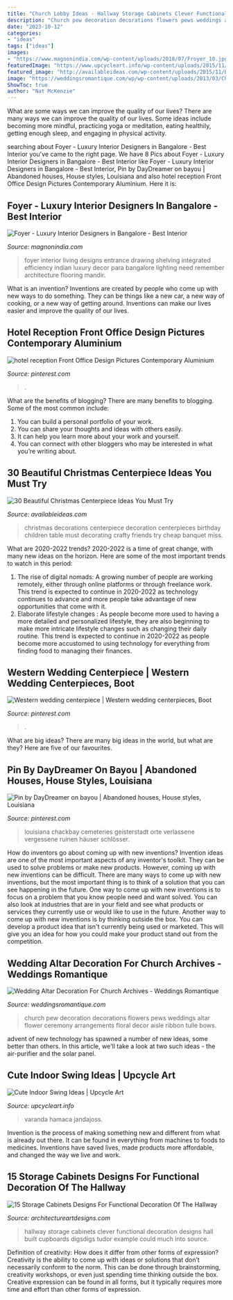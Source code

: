 ```yaml
---
title: "Church Lobby Ideas - Hallway Storage Cabinets Clever Functional Decoration Designs Hall Built Cupboards Digsdigs Tudor Example Could Much Into Source"
description: "Church pew decoration decorations flowers pews weddings altar flower ceremony arrangements floral decor aisle ribbon tulle bows"
date: "2023-10-12"
categories:
- "ideas"
tags: ["ideas"]
images:
- "https://www.magnonindia.com/wp-content/uploads/2018/07/Froyer_10.jpg"
featuredImage: "https://www.upcycleart.info/wp-content/uploads/2015/11/Indoor-Home-Swing-Ideas.jpg"
featured_image: "http://availableideas.com/wp-content/uploads/2015/11/Beautiful-Christmas-Centerpieces-23.jpg"
image: "https://weddingsromantique.com/wp/wp-content/uploads/2013/03/Church-Pew-Wedding-Decoration-Ideas_-White-flowers.jpg"
ShowToc: true
author: "Nat McKenzie"
---
```



What are some ways we can improve the quality of our lives?
There are many ways we can improve the quality of our lives. Some ideas include becoming more mindful, practicing yoga or meditation, eating healthily, getting enough sleep, and engaging in physical activity.

	

		
searching about Foyer - Luxury Interior Designers in Bangalore - Best Interior you've came to the right page. We have 8 Pics about Foyer - Luxury Interior Designers in Bangalore - Best Interior like Foyer - Luxury Interior Designers in Bangalore - Best Interior, Pin by DayDreamer on bayou | Abandoned houses, House styles, Louisiana and also hotel reception Front Office Design Pictures Contemporary Aluminium. Here it is:
		
    
## Foyer - Luxury Interior Designers In Bangalore - Best Interior

<img loading=lazy src="https://www.magnonindia.com/wp-content/uploads/2018/07/Froyer_10.jpg" onerror="this.onerror=null;this.src='https://tse1.mm.bing.net/th?id=OIP.DWnfG75eNyUrvgtdOncoDwHaLF&amp;pid=15.1';" alt="Foyer - Luxury Interior Designers in Bangalore - Best Interior">

_Source: magnonindia.com_

>foyer interior living designs entrance drawing shelving integrated efficiency indian luxury decor para bangalore lighting need remember architecture flooring mandir. 

	

What is an invention?
Inventions are created by people who come up with new ways to do something. They can be things like a new car, a new way of cooking, or a new way of getting around. Inventions can make our lives easier and improve the quality of our lives.

    
## Hotel Reception Front Office Design Pictures Contemporary Aluminium

<img loading=lazy src="https://i.pinimg.com/736x/cd/32/19/cd32193b1eb995cf15cad64741bd659a.jpg" onerror="this.onerror=null;this.src='https://tse4.mm.bing.net/th?id=OIP.MCr1Z6DUACLxwzpGTTw1XwHaJ3&amp;pid=15.1';" alt="hotel reception Front Office Design Pictures Contemporary Aluminium">

_Source: pinterest.com_

>. 

	

What are the benefits of blogging?
There are many benefits to blogging. Some of the most common include: 
1. You can build a personal portfolio of your work. 
2. You can share your thoughts and ideas with others easily. 
3. It can help you learn more about your work and yourself. 
4. You can connect with other bloggers who may be interested in what you’re writing about. 

    
## 30 Beautiful Christmas Centerpiece Ideas You Must Try

<img loading=lazy src="http://availableideas.com/wp-content/uploads/2015/11/Beautiful-Christmas-Centerpieces-23.jpg" onerror="this.onerror=null;this.src='https://tse4.mm.bing.net/th?id=OIP.bpDxslBYTWBbi-lL1piCugHaJ4&amp;pid=15.1';" alt="30 Beautiful Christmas Centerpiece Ideas You Must Try">

_Source: availableideas.com_

>christmas decorations centerpiece decoration centerpieces birthday children table must decorating crafty friends try cheap banquet miss. 

	

What are 2020-2022 trends?
2020-2022 is a time of great change, with many new ideas on the horizon. Here are some of the most important trends to watch in this period: 
1. The rise of digital nomads: A growing number of people are working remotely, either through online platforms or through freelance work. This trend is expected to continue in 2020-2022 as technology continues to advance and more people take advantage of new opportunities that come with it. 
2. Elaborate lifestyle changes : As people become more used to having a more detailed and personalized lifestyle, they are also beginning to make more intricate lifestyle changes such as changing their daily routine. This trend is expected to continue in 2020-2022 as people become more accustomed to using technology for everything from finding food to managing their finances. 

    
## Western Wedding Centerpiece | Western Wedding Centerpieces, Boot

<img loading=lazy src="https://i.pinimg.com/736x/72/8c/45/728c4527a4dfa53b79cbe5dfa52c34bc.jpg" onerror="this.onerror=null;this.src='https://tse1.mm.bing.net/th?id=OIP.wHonmanJdVNYdudAsWg3rgHaJ3&amp;pid=15.1';" alt="Western wedding centerpiece | Western wedding centerpieces, Boot">

_Source: pinterest.com_

>. 

	

What are big ideas?
There are many big ideas in the world, but what are they? Here are five of our favourites.

    
## Pin By DayDreamer On Bayou | Abandoned Houses, House Styles, Louisiana

<img loading=lazy src="https://i.pinimg.com/736x/c1/4d/2c/c14d2c1eba3b5aa821127cde8f067a9c.jpg" onerror="this.onerror=null;this.src='https://tse4.mm.bing.net/th?id=OIP.TUaNQ7qScjwyX9JzXAn75wHaJ4&amp;pid=15.1';" alt="Pin by DayDreamer on bayou | Abandoned houses, House styles, Louisiana">

_Source: pinterest.com_

>louisiana chackbay cemeteries geisterstadt orte verlassene vergessene ruinen häuser schlösser. 

	

How do inventors go about coming up with new inventions?
Invention ideas are one of the most important aspects of any inventor's toolkit. They can be used to solve problems or make new products. However, coming up with new inventions can be difficult. There are many ways to come up with new inventions, but the most important thing is to think of a solution that you can see happening in the future.
One way to come up with new inventions is to focus on a problem that you know people need and want solved. You can also look at industries that are in your field and see what products or services they currently use or would like to use in the future. Another way to come up with new inventions is by thinking outside the box. You can develop a product idea that isn't currently being used or marketed. This will give you an idea for how you could make your product stand out from the competition.

    
## Wedding Altar Decoration For Church Archives - Weddings Romantique

<img loading=lazy src="https://weddingsromantique.com/wp/wp-content/uploads/2013/03/Church-Pew-Wedding-Decoration-Ideas_-White-flowers.jpg" onerror="this.onerror=null;this.src='https://tse3.mm.bing.net/th?id=OIP.w39ChhICJ0kHZH0yrqg8bwHaLK&amp;pid=15.1';" alt="Wedding Altar Decoration For Church Archives - Weddings Romantique">

_Source: weddingsromantique.com_

>church pew decoration decorations flowers pews weddings altar flower ceremony arrangements floral decor aisle ribbon tulle bows. 

	

advent of new technology has spawned a number of new ideas, some better than others. In this article, we'll take a look at two such ideas - the air-purifier and the solar panel.

    
## Cute Indoor Swing Ideas | Upcycle Art

<img loading=lazy src="https://www.upcycleart.info/wp-content/uploads/2015/11/Indoor-Home-Swing-Ideas.jpg" onerror="this.onerror=null;this.src='https://tse2.mm.bing.net/th?id=OIP.WSV_Qg72NdLqrqax5s3dsgHaKN&amp;pid=15.1';" alt="Cute Indoor Swing Ideas | Upcycle Art">

_Source: upcycleart.info_

>varanda hamaca jandajoss. 

	

Invention is the process of making something new and different from what is already out there. It can be found in everything from machines to foods to medicines. Inventions have saved lives, made products more affordable, and changed the way we live and work.

    
## 15 Storage Cabinets Designs For Functional Decoration Of The Hallway

<img loading=lazy src="https://www.architectureartdesigns.com/wp-content/uploads/2015/11/443.jpg" onerror="this.onerror=null;this.src='https://tse2.mm.bing.net/th?id=OIP.53ydOGy9N39cMf3rWT5Z5gHaLI&amp;pid=15.1';" alt="15 Storage Cabinets Designs For Functional Decoration Of The Hallway">

_Source: architectureartdesigns.com_

>hallway storage cabinets clever functional decoration designs hall built cupboards digsdigs tudor example could much into source. 

	

Definition of creativity: How does it differ from other forms of expression?
Creativity is the ability to come up with ideas or solutions that don’t necessarily conform to the norm. This can be done through brainstorming, creativity workshops, or even just spending time thinking outside the box. Creative expression can be found in all forms, but it typically requires more time and effort than other forms of expression.


